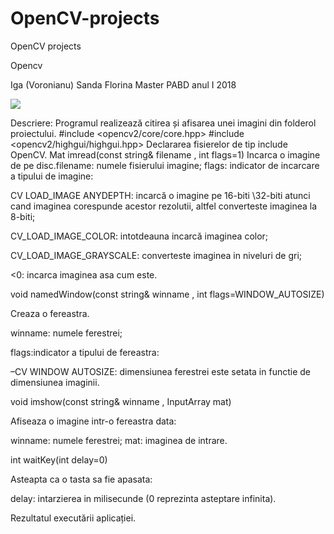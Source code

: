 # OpenCV-projects
OpenCV projects

Opencv

Iga (Voronianu) Sanda  Florina Master PABD anul I 2018

<img src="https://imgur.com/B37bMrb" />

Descriere: Programul  realizează citirea  și   afisarea unei imagini din folderol proiectului. #include <opencv2/core/core.hpp> #include <opencv2/highgui/highgui.hpp> Declararea  fisierelor de tip include OpenCV. Mat imread(const string& filename , int flags=1) Incarca  o imagine de pe disc.filename: numele fisierului imagine; flags: indicator de incarcare a tipului de imagine:

CV LOAD_IMAGE ANYDEPTH: incarcă o imagine pe 16-biti \32-biti  atunci  cand  imaginea  corespunde acestor rezolutii, altfel converteste imaginea la 8-biti;

CV_LOAD_IMAGE_COLOR: intotdeauna  incarcă  imaginea color;

CV_LOAD_IMAGE_GRAYSCALE: converteste imaginea in niveluri de gri;

<0: incarca imaginea  asa cum este.

void namedWindow(const string& winname , int flags=WINDOW_AUTOSIZE)

Creaza  o fereastra.

winname: numele ferestrei;

flags:indicator a tipului de   fereastra:

–CV WINDOW AUTOSIZE: dimensiunea ferestrei este setata in functie de dimensiunea imaginii.

void imshow(const string& winname , InputArray mat)

Afiseaza  o imagine intr-o  fereastra  data:

winname: numele ferestrei; mat: imaginea de intrare.

int waitKey(int delay=0)

Asteapta  ca o tasta sa fie apasata:

delay: intarzierea  in milisecunde (0 reprezinta   asteptare infinita).

Rezultatul  executării aplicației.
